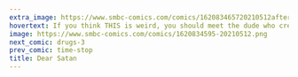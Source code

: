 ```yaml
---
extra_image: https://www.smbc-comics.com/comics/162083465720210512after.png
hovertext: If you think THIS is weird, you should meet the dude who created the whole system.
image: https://www.smbc-comics.com/comics/1620834595-20210512.png
next_comic: drugs-3
prev_comic: time-stop
title: Dear Satan
---
```


